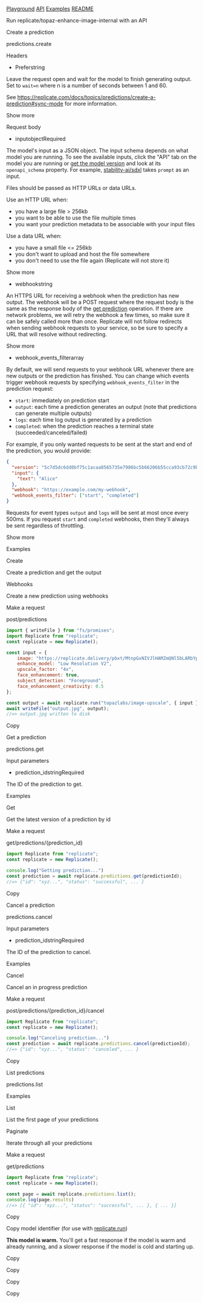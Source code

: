 [Playground](https://replicate.com/topazlabs/image-upscale) [API](https://replicate.com/topazlabs/image-upscale/api) [Examples](https://replicate.com/topazlabs/image-upscale/examples) [README](https://replicate.com/topazlabs/image-upscale/readme)

Run replicate/topaz-enhance-image-internal with an API

Create a prediction

predictions.create

Headers

- Preferstring









Leave the request open and wait for the model to finish generating output. Set to `wait=n` where n is a number of seconds between 1 and 60.



See https://replicate.com/docs/topics/predictions/create-a-prediction#sync-mode for more information.







Show more


Request body

- inputobjectRequired









The model's input as a JSON object. The input schema depends on what model you are running. To see the available inputs, click the "API" tab on the model you are running or [get the model version](https://replicate.com/topazlabs/image-upscale/api/api-reference#models.versions.get) and look at its `openapi_schema` property. For example, [stability-ai/sdxl](https://replicate.com/stability-ai/sdxl) takes `prompt` as an input.



Files should be passed as HTTP URLs or data URLs.



Use an HTTP URL when:



- you have a large file > 256kb
- you want to be able to use the file multiple times
- you want your prediction metadata to be associable with your input files

Use a data URL when:

- you have a small file <= 256kb
- you don't want to upload and host the file somewhere
- you don't need to use the file again (Replicate will not store it)

Show more

- webhookstring









An HTTPS URL for receiving a webhook when the prediction has new output. The webhook will be a POST request where the request body is the same as the response body of the [get prediction](https://replicate.com/topazlabs/image-upscale/api/api-reference#predictions.get) operation. If there are network problems, we will retry the webhook a few times, so make sure it can be safely called more than once. Replicate will not follow redirects when sending webhook requests to your service, so be sure to specify a URL that will resolve without redirecting.







Show more

- webhook\_events\_filterarray









By default, we will send requests to your webhook URL whenever there are new outputs or the prediction has finished. You can change which events trigger webhook requests by specifying `webhook_events_filter` in the prediction request:



- `start`: immediately on prediction start
- `output`: each time a prediction generates an output (note that predictions can generate multiple outputs)
- `logs`: each time log output is generated by a prediction
- `completed`: when the prediction reaches a terminal state (succeeded/canceled/failed)

For example, if you only wanted requests to be sent at the start and end of the prediction, you would provide:

```json
{
  "version": "5c7d5dc6dd8bf75c1acaa8565735e7986bc5b66206b55cca93cb72c9bf15ccaa",
  "input": {
    "text": "Alice"
  },
  "webhook": "https://example.com/my-webhook",
  "webhook_events_filter": ["start", "completed"]
}

```

Requests for event types `output` and `logs` will be sent at most once every 500ms. If you request `start` and `completed` webhooks, then they'll always be sent regardless of throttling.

Show more

Examples

Create

Create a prediction and get the output

Webhooks

Create a new prediction using webhooks

Make a request

post/predictions

```javascript hljs
import { writeFile } from "fs/promises";
import Replicate from "replicate";
const replicate = new Replicate();

const input = {
    image: "https://replicate.delivery/pbxt/MtnpGxNIVJlHAMZmQNl5bLARbYpiLahniAYis3RsRN2KwhfJ/out-1.webp",
    enhance_model: "Low Resolution V2",
    upscale_factor: "4x",
    face_enhancement: true,
    subject_detection: "Foreground",
    face_enhancement_creativity: 0.5
};

const output = await replicate.run("topazlabs/image-upscale", { input });
await writeFile("output.jpg", output);
//=> output.jpg written to disk
```

Copy

Get a prediction

predictions.get

Input parameters

- prediction\_idstringRequired



The ID of the prediction to get.


Examples

Get

Get the latest version of a prediction by id

Make a request

get/predictions/{prediction\_id}

```javascript hljs
import Replicate from "replicate";
const replicate = new Replicate();

console.log("Getting prediction...")
const prediction = await replicate.predictions.get(predictionId);
//=> {"id": "xyz...", "status": "successful", ... }
```

Copy

Cancel a prediction

predictions.cancel

Input parameters

- prediction\_idstringRequired



The ID of the prediction to cancel.


Examples

Cancel

Cancel an in progress prediction

Make a request

post/predictions/{prediction\_id}/cancel

```javascript hljs
import Replicate from "replicate";
const replicate = new Replicate();

console.log("Canceling prediction...")
const prediction = await replicate.predictions.cancel(predictionId);
//=> {"id": "xyz...", "status": "canceled", ... }
```

Copy

List predictions

predictions.list

Examples

List

List the first page of your predictions

Paginate

Iterate through all your predictions

Make a request

get/predictions

```javascript hljs
import Replicate from "replicate";
const replicate = new Replicate();

const page = await replicate.predictions.list();
console.log(page.results)
//=> [{ "id": "xyz...", "status": "successful", ... }, { ... }]
```

Copy

Copy model identifier (for use with [replicate.run](https://replicate.com/docs/topics/models/run-a-model#run-a-model-with-the-api))

**This model is warm.** You'll get a fast response if the model is warm and already running, and a slower response if the model is cold and starting up.

Copy

Copy

Copy

Copy